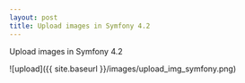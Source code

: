 ```yaml
---
layout: post
title: Upload images in Symfony 4.2
---
```


Upload images in Symfony 4.2

![upload]({{ site.baseurl }}/images/upload_img_symfony.png)

